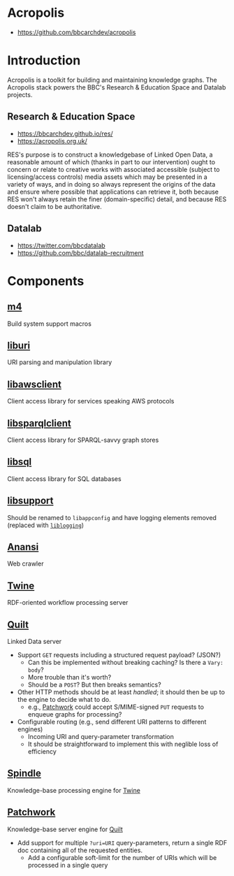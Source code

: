# Acropolis

* https://github.com/bbcarchdev/acropolis

# Introduction

Acropolis is a toolkit for building and maintaining knowledge graphs. The Acropolis stack powers the BBC's Research & Education Space and Datalab projects.

## Research & Education Space

* https://bbcarchdev.github.io/res/
* https://acropolis.org.uk/

RES's purpose is to construct a knowledgebase of Linked Open Data, a reasonable amount of which (thanks in part to our intervention) ought to concern or relate to creative works with associated accessible (subject to licensing/access controls) media assets which may be presented in a variety of ways, and in doing so always represent the origins of the data and ensure where possible that applications can retrieve it, both because RES won't always retain the finer (domain-specific) detail, and because RES doesn't claim to be authoritative.

## Datalab

* https://twitter.com/bbcdatalab
* https://github.com/bbc/datalab-recruitment

# Components

## [m4](https://github.com/bbcarchdev/m4)

Build system support macros

## [liburi](https://github.com/bbcarchdev/liburi)

URI parsing and manipulation library

## [libawsclient](https://github.com/bbcarchdev/libawsclient)

Client access library for services speaking AWS protocols

## [libsparqlclient](https://github.com/bbcarchdev/libsparqlclient)

Client access library for SPARQL-savvy graph stores

## [libsql](https://github.com/bbcarchdev/libsql)

Client access library for SQL databases

## [libsupport](https://github.com/bbcarchdev/libsupport)

Should be renamed to `libappconfig` and have logging elements removed (replaced with [`liblogging`](https://github.com/rsyslog/liblogging))

## [Anansi](https://github.com/bbcarchdev/anansi)

Web crawler

## [Twine](https://github.com/bbcarchdev/twine)

RDF-oriented workflow processing server

## [Quilt](https://github.com/bbcarchdev/quilt)

Linked Data server

* Support `GET` requests including a structured request payload? (JSON?)
  * Can this be implemented without breaking caching? Is there a `Vary: body`?
  * More trouble than it's worth?
  * Should be a `POST`? But then breaks semantics?
* Other HTTP methods should be at least _handled_; it should then be up to the engine to decide what to do.
  * e.g., [Patchwork](#patchwork) could accept S/MIME-signed `PUT` requests to enqueue graphs for processing?
* Configurable routing (e.g., send different URI patterns to different engines)
  * Incoming URI and query-parameter transformation
  * It should be straightforward to implement this with neglible loss of efficiency

## [Spindle](https://github.com/bbcarchdev/spindle)

Knowledge-base processing engine for [Twine](#twine)

## [Patchwork](https://github.com/bbcarchdev/patchwork)

Knowledge-base server engine for [Quilt](#quilt)

* Add support for multiple `?uri=URI` query-parameters, return a single RDF doc containing all of the requested entities.
  * Add a configurable soft-limit for the number of URIs which will be processed in a single query
